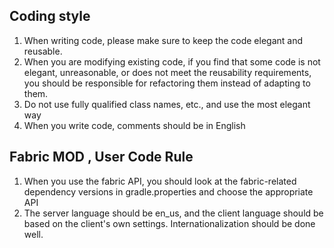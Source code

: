 ## Coding style
1. When writing code, please make sure to keep the code elegant and reusable.
2. When you are modifying existing code, if you find that some code is not elegant, unreasonable, or does not meet the reusability requirements, you should be responsible for refactoring them instead of adapting to them.
3. Do not use fully qualified class names, etc., and use the most elegant way
4. When you write code, comments should be in English



## Fabric MOD , User Code Rule
1. When you use the fabric API, you should look at the fabric-related dependency versions in gradle.properties and choose the appropriate API
2. The server language should be en_us, and the client language should be based on the client's own settings. Internationalization should be done well.
